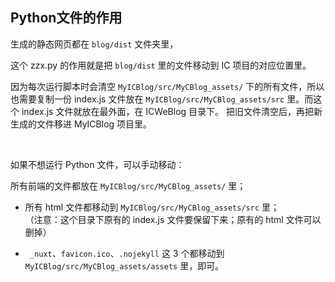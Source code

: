 ## Python文件的作用

生成的静态网页都在 `blog/dist` 文件夹里，

这个 zzx.py 的作用就是把 `blog/dist` 里的文件移动到 IC 项目的对应位置里。

因为每次运行脚本时会清空 `MyICBlog/src/MyCBlog_assets/` 下的所有文件，所以也需要复制一份 index.js 文件放在 `MyICBlog/src/MyCBlog_assets/src` 里。而这个 index.js 文件就放在最外面，在 ICWeBlog 目录下。
把旧文件清空后，再把新生成的文件移进 MyICBlog 项目里。

<br>

如果不想运行 Python 文件，可以手动移动：

所有前端的文件都放在 `MyICBlog/src/MyCBlog_assets/` 里；

* 所有 html 文件都移动到 `MyICBlog/src/MyCBlog_assets/src` 里；             
 （注意：这个目录下原有的 index.js 文件要保留下来；原有的 html 文件可以删掉）

* ` _nuxt`、`favicon.ico`、`.nojekyll` 这 3 个都移动到 `MyICBlog/src/MyCBlog_assets/assets` 里，即可。
